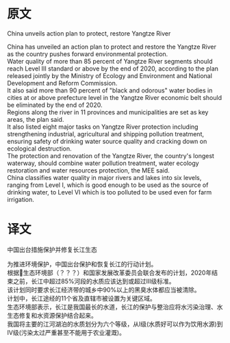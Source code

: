 # 原文
China unveils action plan to protect, restore Yangtze River

China has unveiled an action plan to protect and restore the Yangtze River as the country pushes forward environmental protection.  
Water quality of more than 85 percent of Yangtze River segments should reach Level III standard or above by the end of 2020, according to the plan released jointly by the Ministry of Ecology and Environment and National Development and Reform Commission.  
It also said more than 90 percent of "black and odorous" water bodies in cities at or above prefecture level in the Yangtze River economic belt should be eliminated by the end of 2020.  
Regions along the river in 11 provinces and municipalities are set as key areas, the plan said.  
It also listed eight major tasks on Yangtze River protection including strengthening industrial, agricultural and shipping pollution treatment, ensuring safety of drinking water source quality and cracking down on ecological destruction.  
The protection and renovation of the Yangtze River, the country's longest waterway, should combine water pollution treatment, water ecology restoration and water resources protection, the MEE said.  
China classifies water quality in major rivers and lakes into six levels, ranging from Level I, which is good enough to be used as the source of drinking water, to Level VI which is too polluted to be used even for farm irrigation.

# 译文
中国出台措施保护并修复长江生态

为推进环境保护，中国出台保护和恢复长江的行动计划。  
根据生态环境部（？？？）和国家发展改革委员会联合发布的计划，2020年结束之前，长江中超过85%河段的水质应该达到或超过III级标准。  
该计划同时要求长江经济带的城乡中90%以上的黑臭水体都应当被清除。  
计划中，长江途经的11个省及直辖市被设置为关键区域。  
生态环境部表示，长江是我国最长的水道，长江的保护与整治应将水污染治理、水生态修复和水资源保护结合起来。  
我国将主要的江河湖泊的水质划分为六个等级，从Ⅰ级(水质好可以作为饮用水源)到Ⅳ级(污染太过严重甚至不能用于农业灌溉)。
